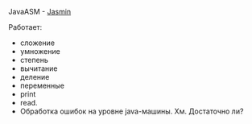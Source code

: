 JavaASM - [Jasmin](http://jasmin.sourceforge.net/)

Работает:
* сложение
* умножение
* степень
* вычитание
* деление
* переменные
* print
* read.
* Обработка ошибок на уровне java-машины.
    Хм. Достаточно ли?


